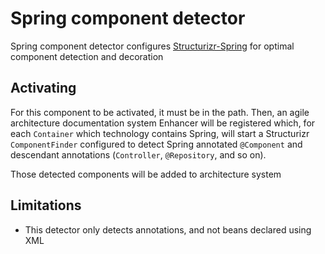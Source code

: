 # Spring component detector

Spring component detector configures [Structurizr-Spring](https://github.com/structurizr/java-extensions/tree/master/structurizr-spring) for optimal component detection and decoration

## Activating

For this component to be activated, it must be in the path.
Then, an agile architecture documentation system Enhancer will be registered which, 
for each `Container` which technology contains Spring, 
will start a Structurizr `ComponentFinder` configured to detect Spring annotated `@Component` and descendant annotations (`Controller`, `@Repository`, and so on).

Those detected components will be added to architecture system

## Limitations

* This detector only detects annotations, and not beans declared using XML
